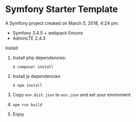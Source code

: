 Symfony Starter Template
=========

A Symfony project created on March 5, 2018, 4:24 pm.

- Symfony 3.4.5 + webpack Encore
- AdminLTE 2.4.3


Install:

1. Install php dependencies: 

    `$ composer install`

2. Install js dependencies

    `$ npm install`

3. Copy `env.dist.json` to `env.json` and set your enviroment    

4. `npm run build`

5. Enjoy